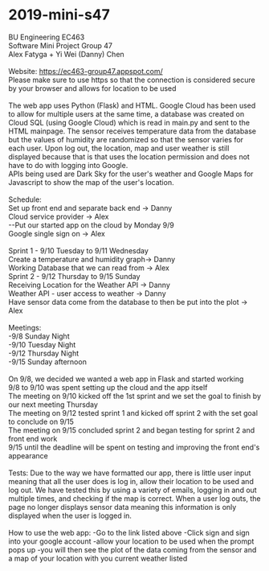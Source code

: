 # 2019-mini-s47
BU Engineering EC463<br/>
Software Mini Project Group 47<br/>
Alex Fatyga + Yi Wei (Danny) Chen<br/>
<br/>
Website: https://ec463-group47.appspot.com/
<br/> Please make sure to use https so that the connection is considered secure by your browser and allows for location to be used
<br/>
<br/>
The web app uses Python (Flask) and HTML. Google Cloud has been used to allow for multiple users at the same time, a database was created on Cloud SQL (using Google Cloud) which is read in main.py and sent to the HTML mainpage. The sensor receives temperature data from the database but the values of humidity are randomized so that the sensor varies for each user. Upon log out, the location, map and user weather is still displayed because that is that uses the location permission and does not have to do with logging into Google.<br/>
APIs being used are Dark Sky for the user's weather and Google Maps for Javascript to show the map of the user's location.
<br/>
<br/>
Schedule: <br/>
Set up front end and separate back end -> Danny <br/>
Cloud service provider -> Alex <br/>
--Put our started app on the cloud by Monday 9/9 <br/>
Google single sign on -> Alex <br/>
<br/>
Sprint 1 - 9/10 Tuesday to 9/11 Wednesday <br/>
Create a temperature and humidity graph-> Danny <br/>
Working Database that we can read from -> Alex <br/>
Sprint 2 - 9/12 Thursday to 9/15 Sunday<br/>
Receiving Location for the Weather API -> Danny <br/>
Weather API - user access to weather -> Danny<br/>
Have sensor data come from the database to then be put into the plot -> Alex<br/>
<br/>
Meetings:<br/>
-9/8 Sunday Night<br/>
-9/10 Tuesday Night<br/>
-9/12 Thursday Night<br/>
-9/15 Sunday afternoon <br/>
<br/>
On 9/8, we decided we wanted a web app in Flask and started working<br/>
9/8 to 9/10 was spent setting up the cloud and the app itself<br/>
The meeting on 9/10 kicked off the 1st sprint and we set the goal to finish by our next meeting Thursday<br/>
The meeting on 9/12 tested sprint 1 and kicked off sprint 2 with the set goal to conclude on 9/15<br/>
The meeting on 9/15 concluded sprint 2 and began testing for sprint 2 and front end work <br/>
9/15 until the deadline will be spent on testing and improving the front end's appearance
<br/><br/>
Tests:
Due to the way we have formatted our app, there is little user input meaning that all the user does is log in, allow their location to be used and log out. We have tested this by using a variety of emails, logging in and out multiple times, and checking if the map is correct. When a user log outs, the page no longer displays sensor data meaning this information is only displayed when the user is logged in. 
<br/><br/>
How to use the web app:
-Go to the link listed above
-Click sign and sign into your google account
-allow your location to be used when the prompt pops up
-you will then see the plot of the data coming from the sensor and a map of your location with you current weather listed
